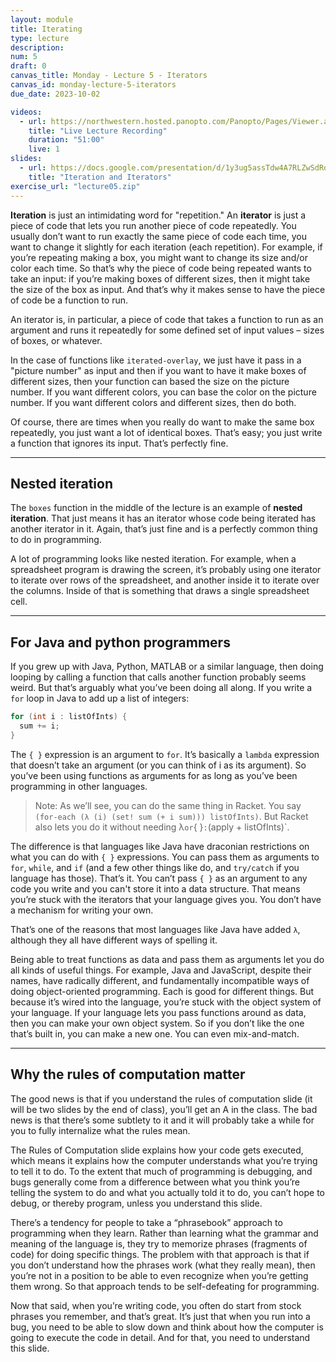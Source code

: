 ```yaml
---
layout: module
title: Iterating
type: lecture
description:
num: 5
draft: 0
canvas_title: Monday - Lecture 5 - Iterators
canvas_id: monday-lecture-5-iterators
due_date: 2023-10-02

videos:
  - url: https://northwestern.hosted.panopto.com/Panopto/Pages/Viewer.aspx?id=5f3d9db3-7486-497f-9f6b-b07800128293
    title: "Live Lecture Recording"
    duration: "51:00"
    live: 1
slides:
  - url: https://docs.google.com/presentation/d/1y3ug5assTdw4A7RLZwSdRopOYgSHRLuXaYya-TDzQUo/edit?usp=sharing
    title: "Iteration and Iterators"
exercise_url: "lecture05.zip"
---
```


**Iteration** is just an intimidating word for "repetition."  An **iterator** is just a piece of code that lets you run another piece of code repeatedly. You usually don’t want to run exactly the same piece of code each time, you want to change it slightly for each iteration (each repetition). For example, if you’re repeating making a box, you might want to change its size and/or color each time. So that’s why the piece of code being repeated wants to take an input: if you’re making boxes of different sizes, then it might take the size of the box as input. And that’s why it makes sense to have the piece of code be a function to run.

An iterator is, in particular, a piece of code that takes a function to run as an argument and runs it repeatedly for some defined set of input values – sizes of boxes, or whatever.  

In the case of functions like `iterated-overlay`, we just have it pass in a "picture number" as input and then if you want to have it make boxes of different sizes, then your function can based the size on the picture number. If you want different colors, you can base the color on the picture number.  If you want different colors and different sizes, then do both.

Of course, there are times when you really do want to make the same box repeatedly, you just want a lot of identical boxes. That’s easy; you just write a function that ignores its input.  That’s perfectly fine.

* * *

## Nested iteration

The `boxes` function in the middle of the lecture is an example of **nested iteration**. That just means it has an iterator whose code being iterated has another iterator in it. Again, that’s just fine and is a perfectly common thing to do in programming.

A lot of programming looks like nested iteration. For example, when a spreadsheet program is drawing the screen, it’s probably using one iterator to iterate over rows of the spreadsheet, and another inside it to iterate over the columns. Inside of that is something that draws a single spreadsheet cell.

* * *

## For Java and python programmers

If you grew up with Java, Python, MATLAB or a similar language, then doing looping by calling a function that calls another function probably seems weird. But that’s arguably what you’ve been doing all along. If you write a `for` loop in Java to add up a list of integers:

```java
for (int i : listOfInts) {
  sum += i;
}
```

The `{ }` expression is an argument to `for`.  It’s basically a `lambda` expression that doesn’t take an argument (or you can think of i as its argument). So you’ve been using functions as arguments for as long as you’ve been programming in other languages.

> Note:  As we’ll see, you can do the same thing in Racket. You say `(for-each (λ (i) (set! sum (+ i sum))) listOfInts)`.  But Racket also lets you do it without needing λ` or `{ }`:`(apply + listOfInts)`.

The difference is that languages like Java have draconian restrictions on what you can do with `{ }` expressions. You can pass them as arguments to `for`, `while`, and `if` (and a few other things like do, and `try/catch` if you language has those). That’s it. You can’t pass `{ }` as an argument to any code you write and you can't store it into a data structure. That means you’re stuck with the iterators that your language gives you. You don’t have a mechanism for writing your own.

That’s one of the reasons that most languages like Java have added `λ`, although they all have different ways of spelling it.

Being able to treat functions as data and pass them as arguments let you do all kinds of useful things. For example, Java and JavaScript, despite their names, have radically different, and fundamentally incompatible ways of doing object-oriented programming. Each is good for different things. But because it’s wired into the language, you’re stuck with the object system of your language. If your language lets you pass functions around as data, then you can make your own object system. So if you don’t like the one that’s built in, you can make a new one.  You can even mix-and-match.

* * *

## Why the rules of computation matter

The good news is that if you understand the rules of computation slide (it will be two slides by the end of class), you’ll get an A in the class. The bad news is that there’s some subtlety to it and it will probably take a while for you to fully internalize what the rules mean.

The Rules of Computation slide explains how your code gets executed, which means it explains how the computer understands what you’re trying to tell it to do. To the extent that much of programming is debugging, and bugs generally come from a difference between what you think you’re telling the system to do and what you actually told it to do, you can’t hope to debug, or thereby program, unless you understand this slide.

There’s a tendency for people to take a “phrasebook” approach to programming when they learn. Rather than learning what the grammar and meaning of the language is, they try to memorize phrases (fragments of code) for doing specific things. The problem with that approach is that if you don’t understand how the phrases work (what they really mean), then you’re not in a position to be able to even recognize when you’re getting them wrong. So that approach tends to be self-defeating for programming.

Now that said, when you’re writing code, you often do start from stock phrases you remember, and that’s great. It’s just that when you run into a bug, you need to be able to slow down and think about how the computer is going to execute the code in detail. And for that, you need to understand this slide.
